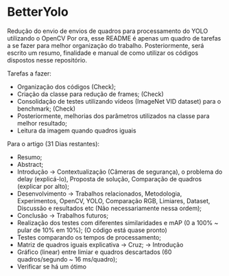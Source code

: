 # BetterYolo
Redução do envio de envios de quadros para processamento do YOLO utilizando o OpenCV
Por ora, esse README é apenas um quadro de tarefas a se fazer para melhor organização do trabalho.
Posteriormente, será escrito um resumo, finalidade e manual de como utilizar os códigos dispostos nesse repositório.

Tarefas a fazer:
- Organização dos códigos (Check);
- Criação da classe para redução de frames; (Check)
- Consolidação de testes utilizando vídeos (ImageNet VID dataset) para o benchmark; (Check)
- Posteriormente, melhorias dos parâmetros utilizados na classe para melhor resultado;
- Leitura da imagem quando quadros iguais
  
Para o artigo (31 Dias restantes):
- Resumo;
- Abstract;
- Introdução -> Contextualização (Câmeras de segurança), o problema do delay (explicá-lo), Proposta de solução, Comparação de quadros (explicar por alto);
- Desenvolvimento -> Trabalhos relacionados, Metodologia, Experimentos, OpenCV, YOLO, Comparação RGB, Limiares, Dataset, Discussão e resultados etc (Não necessariamente nessa ordem);
- Conclusão -> Trabalhos futuros;
- Realização dos testes com diferentes similaridades e mAP (0 a 100% ~ pular de 10% em 10%); (O código está quase pronto)
- Testes comparando os tempos de processamento;
- Matriz de quadros iguais explicativa -> Cruz; -> Introdução
- Gráfico (linear) entre limiar e quadros descartados (60 quadros/segundo ~ 16 ms/quadro);
- Verificar se há um ótimo
